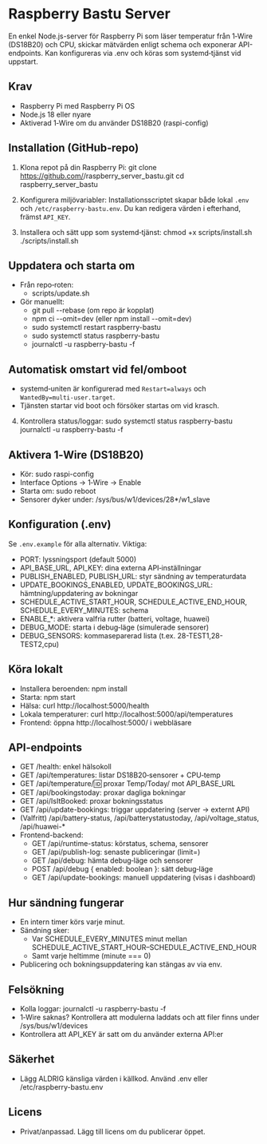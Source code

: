 Raspberry Bastu Server
======================

En enkel Node.js-server för Raspberry Pi som läser temperatur från 1‑Wire (DS18B20) och CPU, skickar mätvärden enligt schema och exponerar API-endpoints. Kan konfigureras via .env och köras som systemd‑tjänst vid uppstart.

Krav
----
- Raspberry Pi med Raspberry Pi OS
- Node.js 18 eller nyare
- Aktiverad 1‑Wire om du använder DS18B20 (raspi-config)

Installation (GitHub‑repo)
--------------------------
1) Klona repot på din Raspberry Pi:
   git clone https://github.com/<ditt-konto>/raspberry_server_bastu.git
   cd raspberry_server_bastu

2) Konfigurera miljövariabler:
   Installationsscriptet skapar både lokal `.env` och `/etc/raspberry-bastu.env`.
   Du kan redigera värden i efterhand, främst `API_KEY`.

3) Installera och sätt upp som systemd‑tjänst:
   chmod +x scripts/install.sh
   ./scripts/install.sh

Uppdatera och starta om
-----------------------
- Från repo‑roten:
  - scripts/update.sh
- Gör manuellt:
  - git pull --rebase  (om repo är kopplat)
  - npm ci --omit=dev  (eller npm install --omit=dev)
  - sudo systemctl restart raspberry-bastu
  - sudo systemctl status raspberry-bastu
  - journalctl -u raspberry-bastu -f

Automatisk omstart vid fel/omboot
---------------------------------
- systemd‑uniten är konfigurerad med `Restart=always` och `WantedBy=multi-user.target`.
- Tjänsten startar vid boot och försöker startas om vid krasch.

4) Kontrollera status/loggar:
   sudo systemctl status raspberry-bastu
   journalctl -u raspberry-bastu -f

Aktivera 1‑Wire (DS18B20)
-------------------------
- Kör: sudo raspi-config
- Interface Options → 1‑Wire → Enable
- Starta om: sudo reboot
- Sensorer dyker under: /sys/bus/w1/devices/28*/w1_slave

Konfiguration (.env)
--------------------
Se `.env.example` för alla alternativ. Viktiga:
- PORT: lyssningsport (default 5000)
- API_BASE_URL, API_KEY: dina externa API‑inställningar
- PUBLISH_ENABLED, PUBLISH_URL: styr sändning av temperaturdata
- UPDATE_BOOKINGS_ENABLED, UPDATE_BOOKINGS_URL: hämtning/uppdatering av bokningar
- SCHEDULE_ACTIVE_START_HOUR, SCHEDULE_ACTIVE_END_HOUR, SCHEDULE_EVERY_MINUTES: schema
- ENABLE_*: aktivera valfria rutter (batteri, voltage, huawei)
- DEBUG_MODE: starta i debug‑läge (simulerade sensorer)
- DEBUG_SENSORS: kommaseparerad lista (t.ex. 28-TEST1,28-TEST2,cpu)

Köra lokalt
-----------
- Installera beroenden: npm install
- Starta: npm start
- Hälsa: curl http://localhost:5000/health
- Lokala temperaturer: curl http://localhost:5000/api/temperatures
- Frontend: öppna http://localhost:5000/ i webbläsare

API‑endpoints
-------------
- GET /health: enkel hälsokoll
- GET /api/temperatures: listar DS18B20‑sensorer + CPU‑temp
- GET /api/temperature/:id: proxar Temp/Today/<id> mot API_BASE_URL
- GET /api/bookingstoday: proxar dagliga bokningar
- GET /api/IsItBooked: proxar bokningsstatus
- GET /api/update-bookings: triggar uppdatering (server → externt API)
- (Valfritt) /api/battery-status, /api/batterystatustoday, /api/voltage_status, /api/huawei-*
- Frontend-backend:
  - GET /api/runtime-status: körstatus, schema, sensorer
  - GET /api/publish-log: senaste publiceringar (limit=)
  - GET /api/debug: hämta debug‑läge och sensorer
  - POST /api/debug { enabled: boolean }: sätt debug‑läge
  - GET /api/update-bookings: manuell uppdatering (visas i dashboard)

Hur sändning fungerar
---------------------
- En intern timer körs varje minut.
- Sändning sker:
  - Var SCHEDULE_EVERY_MINUTES minut mellan SCHEDULE_ACTIVE_START_HOUR–SCHEDULE_ACTIVE_END_HOUR
  - Samt varje heltimme (minute === 0)
- Publicering och bokningsuppdatering kan stängas av via env.

Felsökning
----------
- Kolla loggar: journalctl -u raspberry-bastu -f
- 1‑Wire saknas? Kontrollera att modulerna laddats och att filer finns under /sys/bus/w1/devices
- Kontrollera att API_KEY är satt om du använder externa API:er

Säkerhet
--------
- Lägg ALDRIG känsliga värden i källkod. Använd .env eller /etc/raspberry-bastu.env

Licens
------
- Privat/anpassad. Lägg till licens om du publicerar öppet.
